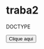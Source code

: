 # traba2
DOCTYPE<html>
<!DOCTYPE html>
<html lang="en">
<head>
    <meta charset="UTF-8">
    <meta name="viewport" content="width=device-width, initial-scale=1.0">
    <title>Document</title>
</head>
<body>
    <button Onclick="Irsite()">Clique aqui</button>
</body>
<script>
function Irsite(){
    window.location.href="Untitled-1.html atuali.html 2.html"
}


</script>
</html>

